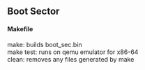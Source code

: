 ## Boot Sector
#### Makefile
make: builds boot\_sec.bin <br/>
make test: runs on qemu emulator for x86-64 <br/>
clean: removes any files generated by make <br/> 
